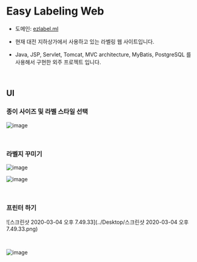 # Easy Labeling Web

* 도메인: [ezlabel.ml](https://ezlabel.ml/init.do)

* 현재 대전 지하상가에서 사용하고 있는 라벨링 웹 사이트입니다.

* Java, JSP, Servlet, Tomcat, MVC architecture, MyBatis, PostgreSQL 를 사용해서 구현한 외주 프로젝트 입니다.

<br>

## UI

### 종이 사이즈 및 라벨 스타일 선택

![image](https://user-images.githubusercontent.com/43431081/75872446-841bd580-5e51-11ea-8900-1f2c7f2680cf.png)

<br>

### 라벨지 꾸미기

![image](https://user-images.githubusercontent.com/43431081/75872491-985fd280-5e51-11ea-91ae-4d6628961d16.png)

![image](https://user-images.githubusercontent.com/43431081/75872524-ab72a280-5e51-11ea-86b0-ddea6769014c.png)

<br>

### 프린터 하기

![스크린샷 2020-03-04 오후 7.49.33](../Desktop/스크린샷 2020-03-04 오후 7.49.33.png)



<br>



![image](https://user-images.githubusercontent.com/43431081/75872579-c6451700-5e51-11ea-89e1-a5b8b7714e59.png)



